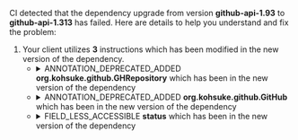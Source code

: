 CI detected that the dependency upgrade from version **github-api-1.93** to **github-api-1.313** has failed. Here are details to help you understand and fix the problem:
1. Your client utilizes **3** instructions which has been modified in the new version of the dependency.
   * <details>
        <summary>ANNOTATION_DEPRECATED_ADDED <b>org.kohsuke.github.GHRepository</b> which has been <b></b> in the new version of the dependency</summary>
            
        * <details>
          <summary>The failure is identified from the logs generated in the build process. </summary>
          
            *   >[[ERROR] /incrementals-tools/lib/src/main/java/io/jenkins/tools/incrementals/lib/UpdateChecker.java:[239,126] status has private access in org.kohsuke.github.GHCompare<br>&nbsp;&nbsp;&nbsp;&nbsp;](https://github.com/chains-project/breaking-good/actions/runs/8110103454/job/22166641300#step:4:1130)
            *   An error was detected in line 239 which is making use of an outdated API.
             ``` java
             239   getCompare(java.lang.String,java.lang.String);
            ```

          </details>
            
     </details>
   * <details>
        <summary>ANNOTATION_DEPRECATED_ADDED <b>org.kohsuke.github.GitHub</b> which has been <b></b> in the new version of the dependency</summary>
            
        * <details>
          <summary>The failure is identified from the logs generated in the build process. </summary>
          
            *   >[[ERROR] /incrementals-tools/lib/src/main/java/io/jenkins/tools/incrementals/lib/UpdateChecker.java:[239,126] status has private access in org.kohsuke.github.GHCompare<br>&nbsp;&nbsp;&nbsp;&nbsp;](https://github.com/chains-project/breaking-good/actions/runs/8110103454/job/22166641300#step:4:1130)
            *   An error was detected in line 239 which is making use of an outdated API.
             ``` java
             239   org.kohsuke.github.GitHub;
            ```

          </details>
            
     </details>
   * <details>
        <summary>FIELD_LESS_ACCESSIBLE <b>status</b> which has been <b></b> in the new version of the dependency</summary>
            
        * <details>
          <summary>The failure is identified from the logs generated in the build process. </summary>
          
            *   >[[ERROR] /incrementals-tools/lib/src/main/java/io/jenkins/tools/incrementals/lib/UpdateChecker.java:[239,126] status has private access in org.kohsuke.github.GHCompare<br>&nbsp;&nbsp;&nbsp;&nbsp;](https://github.com/chains-project/breaking-good/actions/runs/8110103454/job/22166641300#step:4:1130)
            *   An error was detected in line 239 which is making use of an outdated API.
             ``` java
             239   org.kohsuke.github.GitHub.connect().getRepository((ghc.owner + '/') + ghc.repo).getCompare(branch, ghc.hash).status;
            ```

          </details>
            
     </details>


